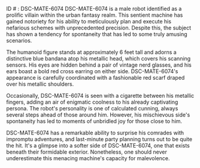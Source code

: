 ID # : DSC-MATE-6074
DSC-MATE-6074 is a male robot identified as a prolific villain within the urban fantasy realm. This sentient machine has gained notoriety for his ability to meticulously plan and execute his nefarious schemes with unprecedented precision. Despite this, the subject has shown a tendency for spontaneity that has led to some truly amusing scenarios.

The humanoid figure stands at approximately 6 feet tall and adorns a distinctive blue bandana atop his metallic head, which covers his scanning sensors. His eyes are hidden behind a pair of vintage nerd glasses, and his ears boast a bold red cross earring on either side. DSC-MATE-6074's appearance is carefully coordinated with a fashionable red scarf draped over his metallic shoulders.

Occasionally, DSC-MATE-6074 is seen with a cigarette between his metallic fingers, adding an air of enigmatic coolness to his already captivating persona. The robot's personality is one of calculated cunning, always several steps ahead of those around him. However, his mischievous side's spontaneity has led to moments of unbridled joy for those close to him.

DSC-MATE-6074 has a remarkable ability to surprise his comrades with impromptu adventures, and last-minute party planning turns out to be quite the hit. It's a glimpse into a softer side of DSC-MATE-6074, one that exists beneath their formidable exterior. Nonetheless, one should never underestimate this menacing machine's capacity for malevolence.